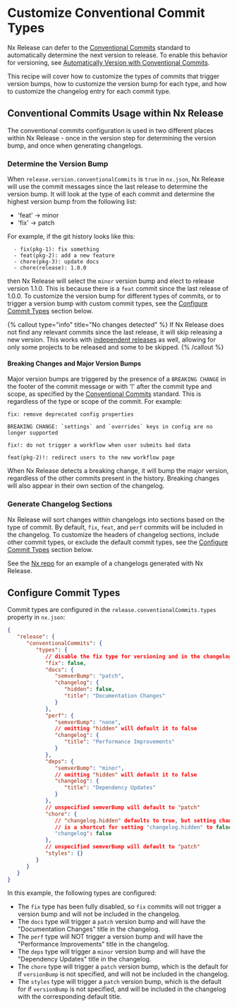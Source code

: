# Customize Conventional Commit Types

Nx Release can defer to the [Conventional Commits](https://www.conventionalcommits.org/en/v1.0.0/) standard to automatically determine the next version to release. To enable this behavior for versioning, see [Automatically Version with Conventional Commits](/recipes/nx-release/automatically-version-with-conventional-commits).

This recipe will cover how to customize the types of commits that trigger version bumps, how to customize the version bump for each type, and how to customize the changelog entry for each commit type.

## Conventional Commits Usage within Nx Release

The conventional commits configuration is used in two different places within Nx Release - once in the version step for determining the version bump, and once when generating changelogs.

### Determine the Version Bump

When `release.version.conventionalCommits` is `true` in `nx.json`, Nx Release will use the commit messages since the last release to determine the version bump. It will look at the type of each commit and determine the highest version bump from the following list:

-  'feat' -> minor
-  'fix' -> patch

For example, if the git history looks like this:

```
  - fix(pkg-1): fix something
  - feat(pkg-2): add a new feature
  - chore(pkg-3): update docs
  - chore(release): 1.0.0
```

then Nx Release will select the `minor` version bump and elect to release version 1.1.0. This is because there is a `feat` commit since the last release of 1.0.0. To customize the version bump for different types of commits, or to trigger a version bump with custom commit types, see the [Configure Commit Types](#configure-commit-types) section below.

{% callout type="info" title="No changes detected" %}
If Nx Release does not find any relevant commits since the last release, it will skip releasing a new version. This works with [independent releases](/recipes/nx-release/release-projects-independently) as well, allowing for only some projects to be released and some to be skipped.
{% /callout %}

#### Breaking Changes and Major Version Bumps

Major version bumps are triggered by the presence of a `BREAKING CHANGE` in the footer of the commit message or with '!' after the commit type and scope, as specified by the [Conventional Commits](https://www.conventionalcommits.org/en/v1.0.0/) standard. This is regardless of the type or scope of the commit. For example:

```
fix: remove deprecated config properties

BREAKING CHANGE: `settings` and `overrides` keys in config are no longer supported
```

```
fix!: do not trigger a workflow when user submits bad data
```

```
feat(pkg-2)!: redirect users to the new workflow page
```

When Nx Release detects a breaking change, it will bump the major version, regardless of the other commits present in the history. Breaking changes will also appear in their own section of the changelog.

### Generate Changelog Sections

Nx Release will sort changes within changelogs into sections based on the type of commit. By default, `fix`, `feat`, and `perf` commits will be included in the changelog. To customize the headers of changelog sections, include other commit types, or exclude the default commit types, see the [Configure Commit Types](#configure-commit-types) section below.

See the [Nx repo](https://github.com/nrwl/nx/releases) for an example of a changelogs generated with Nx Release.

## Configure Commit Types

Commit types are configured in the `release.conventionalCommits.types` property in `nx.json`:

```json {% fileName="nx.json" %}
{
   "release": {
      "conventionalCommits": {
         "types": {
            // disable the fix type for versioning and in the changelog
            "fix": false,
            "docs": {
               "semverBump": "patch",
               "changelog": {
                  "hidden": false,
                  "title": "Documentation Changes"
               }
            },
            "perf": {
               "semverBump": "none",
               // omitting "hidden" will default it to false
               "changelog": {
                  "title": "Performance Improvements"
               }
            },
            "deps": {
               "semverBump": "minor",
               // omitting "hidden" will default it to false
               "changelog": {
                  "title": "Dependency Updates"
               }
            },
            // unspecified semverBump will default to "patch"
            "chore": {
               // "changelog.hidden" defaults to true, but setting changelog: false
               // is a shortcut for setting "changelog.hidden" to false.
               "changelog": false
            },
            // unspecified semverBump will default to "patch"
            "styles": {}
         }
      }
   }
}
```

In this example, the following types are configured:

-  The `fix` type has been fully disabled, so `fix` commits will not trigger a version bump and will not be included in the changelog.
-  The `docs` type will trigger a `patch` version bump and will have the "Documentation Changes" title in the changelog.
-  The `perf` type will NOT trigger a version bump and will have the "Performance Improvements" title in the changelog.
-  The `deps` type will trigger a `minor` version bump and will have the "Dependency Updates" title in the changelog.
-  The `chore` type will trigger a `patch` version bump, which is the default for if `versionBump` is not specified, and will not be included in the changelog.
-  The `styles` type will trigger a `patch` version bump, which is the default for if `versionBump` is not specified, and will be included in the changelog with the corresponding default title.
